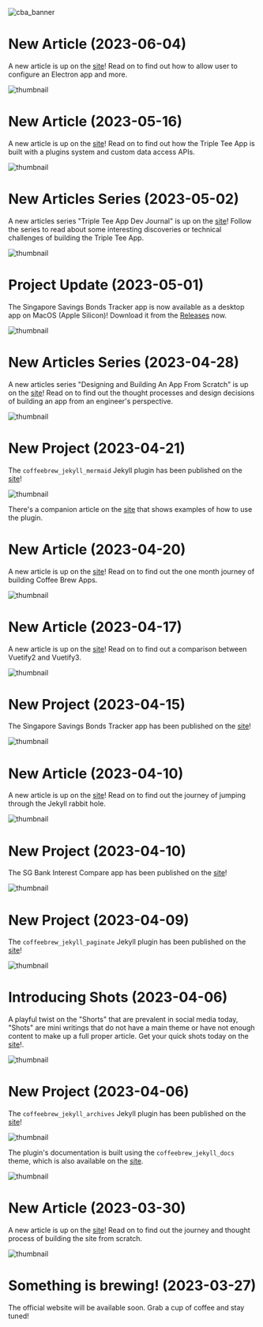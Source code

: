 ![cba_banner](https://user-images.githubusercontent.com/127605022/227838199-c03ddda7-9bd8-46de-99cf-7aa3a3ad6764.png)

# New Article (2023-06-04)

A new article is up on the [site](https://www.coffeebrewapps.com/articles/2023/06/04/app-design-journal-3.html)! Read on to find out how to allow user to configure an Electron app and more.

![thumbnail](https://github.com/coffeebrewapps/coffeebrewapps/assets/127605022/ab5d7c23-4049-4582-8570-68dad84660af)

# New Article (2023-05-16)

A new article is up on the [site](https://www.coffeebrewapps.com/articles/2023/05/16/app-design-journal-2.html)! Read on to find out how the Triple Tee App is built with a plugins system and custom data access APIs.

![thumbnail](https://github.com/coffeebrewapps/coffeebrewapps/assets/127605022/9297b4ce-5dbc-4e0b-8289-3e7a8f184c80)

# New Articles Series (2023-05-02)

A new articles series "Triple Tee App Dev Journal" is up on the [site](https://www.coffeebrewapps.com/series/triple_tee_devlog.html)! Follow the series to read about some interesting discoveries or technical challenges of building the Triple Tee App.

![thumbnail](https://github.com/coffeebrewapps/coffeebrewapps/assets/127605022/13c29eef-a4f2-49f8-b9c3-3558cd54e0c9)

# Project Update (2023-05-01)

The Singapore Savings Bonds Tracker app is now available as a desktop app on MacOS (Apple Silicon)! Download it from the [Releases](https://github.com/coffeebrewapps/sg_ssb_tracker/releases) now.

![thumbnail](https://user-images.githubusercontent.com/127605022/235416521-50f628f2-6501-4612-89ed-0b66881d8c4c.png)

# New Articles Series (2023-04-28)

A new articles series "Designing and Building An App From Scratch" is up on the [site](https://www.coffeebrewapps.com/series/app_design.html)! Read on to find out the thought processes and design decisions of building an app from an engineer's perspective.

![thumbnail](https://github.com/coffeebrewapps/coffeebrewapps/assets/127605022/a85e7e21-0434-4c2d-abe5-cd4c878744d9)

# New Project (2023-04-21)

The `coffeebrew_jekyll_mermaid` Jekyll plugin has been published on the [site](https://www.coffeebrewapps.com/projects/coffeebrew_jekyll_mermaid.html)!

![thumbnail](https://user-images.githubusercontent.com/127605022/233577679-ddbd5564-c161-4eef-b67e-b78a819a48cc.png)

There's a companion article on the [site](https://www.coffeebrewapps.com/articles/2023/04/21/mermaid-examples.html) that shows examples of how to use the plugin.

# New Article (2023-04-20)

A new article is up on the [site](https://www.coffeebrewapps.com/articles/2023/04/20/sabbatical-one-monthiversary.html)! Read on to find out the one month journey of building Coffee Brew Apps.

![thumbnail](https://github.com/coffeebrewapps/coffeebrewapps/assets/127605022/ffa9a007-7069-4455-a075-748b7bf5723c)

# New Article (2023-04-17)

A new article is up on the [site](https://www.coffeebrewapps.com/articles/2023/04/17/vuetify2-vs-vuetify3.html)! Read on to find out a comparison between Vuetify2 and Vuetify3.

![thumbnail](https://github.com/coffeebrewapps/coffeebrewapps/assets/127605022/b31b036c-8f79-41bc-b09e-a9bdba54df4b)

# New Project (2023-04-15)

The Singapore Savings Bonds Tracker app has been published on the [site](https://www.coffeebrewapps.com/projects/sg_ssb_tracker.html)!

![thumbnail](https://github.com/coffeebrewapps/coffeebrewapps/assets/127605022/577c8d44-1289-42b9-93b8-9644e2f5b1d4)

# New Article (2023-04-10)

A new article is up on the [site](https://www.coffeebrewapps.com/articles/2023/04/10/the-jekyll-rabbit-hole.html)! Read on to find out the journey of jumping through the Jekyll rabbit hole.

![thumbnail](https://github.com/coffeebrewapps/coffeebrewapps/assets/127605022/0c910fa2-0037-440c-bb78-139d3b206731)

# New Project (2023-04-10)

The SG Bank Interest Compare app has been published on the [site](https://www.coffeebrewapps.com/projects/sg_bank_int_compare.html)!

![thumbnail](https://github.com/coffeebrewapps/coffeebrewapps/assets/127605022/64a4bd57-ce6a-465f-8cc8-06452a3b87f7)

# New Project (2023-04-09)

The `coffeebrew_jekyll_paginate` Jekyll plugin has been published on the [site](https://www.coffeebrewapps.com/projects/coffeebrew_jekyll_paginate.html)!

![thumbnail](https://github.com/coffeebrewapps/coffeebrewapps/assets/127605022/896ee61e-90ce-41c6-be78-2575b05f7218)

# Introducing Shots (2023-04-06)

A playful twist on the "Shorts" that are prevalent in social media today, "Shots" are mini writings that do not have a main theme or have not enough content to make up a full proper article. Get your quick shots today on the [site](https://www.coffeebrewapps.com/shots.html)!.

![thumbnail](https://user-images.githubusercontent.com/127605022/230401919-fe4eb4a9-3ed4-456b-b03d-2b684552b6d5.png)

# New Project (2023-04-06)

The `coffeebrew_jekyll_archives` Jekyll plugin has been published on the [site](https://www.coffeebrewapps.com/projects/coffeebrew_jekyll_archives.html)!

![thumbnail](https://github.com/coffeebrewapps/coffeebrewapps/assets/127605022/91bdf852-f2aa-4378-8fda-525be9db6fdf)

The plugin's documentation is built using the `coffeebrew_jekyll_docs` theme, which is also available on the [site](https://www.coffeebrewapps.com/projects/coffeebrew_jekyll_docs.html).

![thumbnail](https://github.com/coffeebrewapps/coffeebrewapps/assets/127605022/4bbb8260-b622-4461-857c-20117239695b)

# New Article (2023-03-30)

A new article is up on the [site](https://www.coffeebrewapps.com/articles/2023/03/30/build-site-from-scratch.html)! Read on to find out the journey and thought process of building the site from scratch.

![thumbnail](https://github.com/coffeebrewapps/coffeebrewapps/assets/127605022/62646eea-943d-415a-bbab-2256b6f61250)

# Something is brewing! (2023-03-27)

The official website will be available soon. Grab a cup of coffee and stay tuned!
